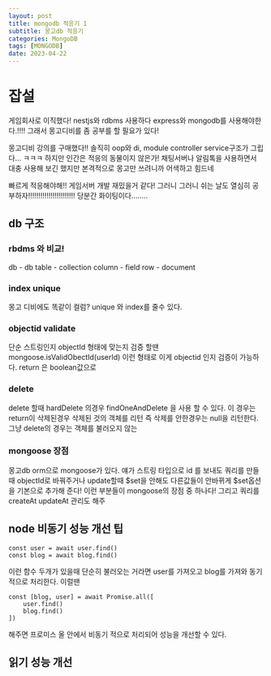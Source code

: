 ```yaml
---
layout: post
title: mongodb 적응기 1
subtitle: 몽고db 적응기
categories: MongoDB
tags: [MONGODB]
date: 2023-04-22
---
```

# 잡설
게임회사로 이직했다!
nestjs와 rdbms 사용하다
express와 mongodb를 사용해야한다.!!!!
그래서 몽고디비를 좀 공부를 할 필요가 있다!

몽고디비 강의를 구매했다!!
솔직히 oop와 di, module controller service구조가 그립다... ㅋㅋㅋ
하지만 인간은 적응의 동물이지 않은가!
채팅서버나 알림톡을 사용하면서 대충 사용해 보긴 했지만
본격적으로 몽고만 쓰려니까 어색하고 힘드네

빠르게 적응해야해!! 게임서버 개발 재밌을거 같다!
그러니 그러니 쉬는 날도 열심히 공부하자!!!!!!!!!!!!!!!!!!!!!!!
당분간 화이팅이다........

## db 구조
### rbdms 와 비교!

db - db
table - collection
column - field
row - document

### index unique
몽고 디비에도 똑같이 컬럼? unique 와 index를 줄수 있다.

### objectid validate
단순 스트링인지 objectId 형태에 맞는지 검증 할땐
mongoose.isValidObectId(userId)
이런 형태로 이게 objectid 인지 검증이 가능하다.
return 은 boolean값으로 

### delete
delete 할때 hardDelete 의경우
findOneAndDelete 을 사용 할 수 있다.
이 경우는 return이 삭제된경우 삭제된 것의 객체를 리턴 
즉 삭제를 안한경우는 null을 리턴한다.
그냥 delete의 경우는 객체를 불러오지 않는

### mongoose 장점
몽고db orm으로 mongoose가 있다.
얘가 스트링 타입으로 id 를 보내도 쿼리를 만들때 objectId로 바꿔주거나
update할때 $set을 안해도 다른값들이 안바뀌게 $set옵션을 기본으로 추가해 준다!
이런 부분들이 mongoose의 장점 중 하나다!
그리고 쿼리를 createAt updateAt 관리도 해주


## node 비동기 성능 개선 팁

```
const user = await user.find()
const blog = await blog.find()
```
이런 함수 두개가 있을때 단순히 불러오는 거라면 user를 가져오고 blog를
가져와 동기적으로 처리한다.
이럴땐 

```
const [blog, user] = await Promise.all([
    user.find()
    blog.find()
])

```
해주면 프로미스 올 안에서 비동기 적으로 처리되어 성능을 개선할 수 있다.

## 읽기 성능 개선
